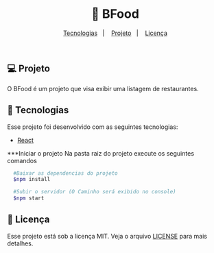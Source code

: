 <h1 align="center">
  🍔 BFood
</h1>

<p align="center">
  <a href="#rocket-tecnologias">Tecnologias</a>&nbsp;&nbsp;&nbsp;|&nbsp;&nbsp;&nbsp;
  <a href="#-projeto">Projeto</a>&nbsp;&nbsp;&nbsp;|&nbsp;&nbsp;&nbsp;
  <a href="#memo-licença">Licença</a>
</p>

<br>

## 💻 Projeto

O BFood é um projeto que visa exibir uma listagem de restaurantes.

## :rocket: Tecnologias

Esse projeto foi desenvolvido com as seguintes tecnologias:

- [React](https://reactjs.org)

***Iniciar o projeto
Na pasta raiz do projeto execute os seguintes comandos

``` bash
  #Baixar as dependencias do projeto
  $npm install

  #Subir o servidor (O Caminho será exibido no console)
  $npm start
```

## :memo: Licença

Esse projeto está sob a licença MIT. Veja o arquivo [LICENSE](LICENSE.md) para mais detalhes.
